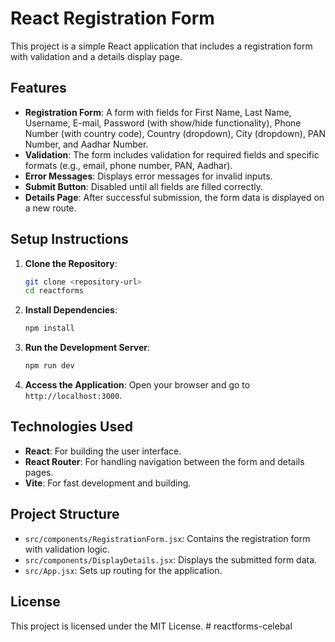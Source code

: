 # React Registration Form

This project is a simple React application that includes a registration form with validation and a details display page.

## Features

- **Registration Form**: A form with fields for First Name, Last Name, Username, E-mail, Password (with show/hide functionality), Phone Number (with country code), Country (dropdown), City (dropdown), PAN Number, and Aadhar Number.
- **Validation**: The form includes validation for required fields and specific formats (e.g., email, phone number, PAN, Aadhar).
- **Error Messages**: Displays error messages for invalid inputs.
- **Submit Button**: Disabled until all fields are filled correctly.
- **Details Page**: After successful submission, the form data is displayed on a new route.

## Setup Instructions

1. **Clone the Repository**:

   ```bash
   git clone <repository-url>
   cd reactforms
   ```

2. **Install Dependencies**:

   ```bash
   npm install
   ```

3. **Run the Development Server**:

   ```bash
   npm run dev
   ```

4. **Access the Application**: Open your browser and go to `http://localhost:3000`.

## Technologies Used

- **React**: For building the user interface.
- **React Router**: For handling navigation between the form and details pages.
- **Vite**: For fast development and building.

## Project Structure

- `src/components/RegistrationForm.jsx`: Contains the registration form with validation logic.
- `src/components/DisplayDetails.jsx`: Displays the submitted form data.
- `src/App.jsx`: Sets up routing for the application.

## License

This project is licensed under the MIT License.
#   r e a c t f o r m s - c e l e b a l  
 